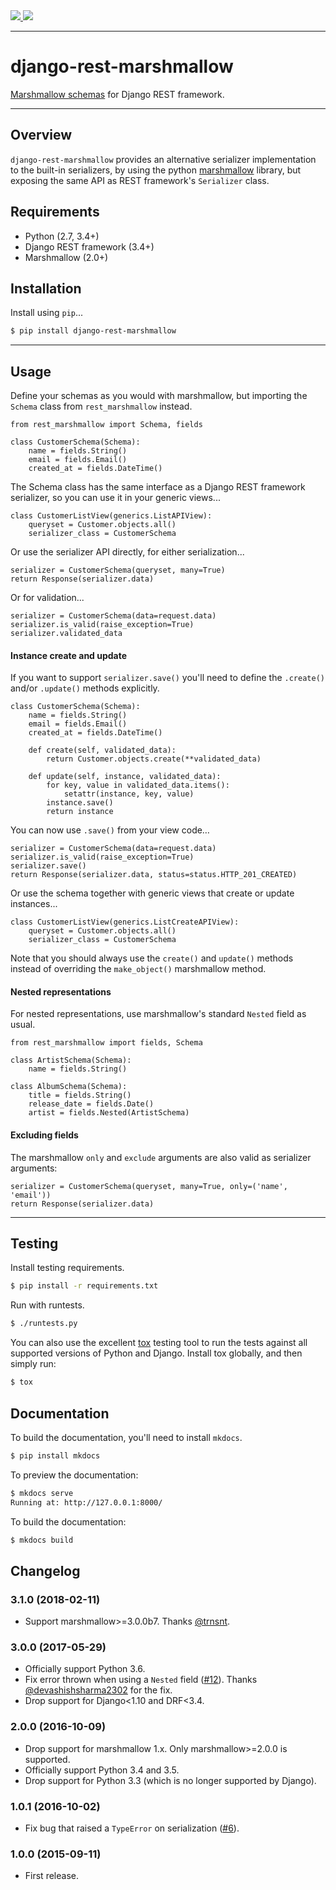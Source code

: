 <div class="badges">
    <a href="http://travis-ci.org/marshmallow-code/django-rest-marshmallow">
        <img src="https://travis-ci.org/marshmallow-code/django-rest-marshmallow.svg?branch=master">
    </a>
    <a href="https://pypi.python.org/pypi/django-rest-marshmallow">
        <img src="https://img.shields.io/pypi/v/django-rest-marshmallow.svg">
    </a>
</div>

---

# django-rest-marshmallow

[Marshmallow schemas][marshmallow] for Django REST framework.

---

## Overview

`django-rest-marshmallow` provides an alternative serializer implementation to the built-in serializers, by using the python [marshmallow] library, but exposing the same API as REST framework's `Serializer` class.

## Requirements

* Python (2.7, 3.4+)
* Django REST framework (3.4+)
* Marshmallow (2.0+)

## Installation

Install using `pip`...

```bash
$ pip install django-rest-marshmallow
```

---

## Usage

Define your schemas as you would with marshmallow, but importing the `Schema` class from `rest_marshmallow` instead.

    from rest_marshmallow import Schema, fields

    class CustomerSchema(Schema):
        name = fields.String()
        email = fields.Email()
        created_at = fields.DateTime()

The Schema class has the same interface as a Django REST framework serializer, so you can use it in your generic views...

    class CustomerListView(generics.ListAPIView):
        queryset = Customer.objects.all()
        serializer_class = CustomerSchema

Or use the serializer API directly, for either serialization...

    serializer = CustomerSchema(queryset, many=True)
    return Response(serializer.data)

Or for validation...

    serializer = CustomerSchema(data=request.data)
    serializer.is_valid(raise_exception=True)
    serializer.validated_data

#### Instance create and update

If you want to support `serializer.save()` you'll need to define the `.create()` and/or `.update()` methods explicitly.

    class CustomerSchema(Schema):
        name = fields.String()
        email = fields.Email()
        created_at = fields.DateTime()

        def create(self, validated_data):
            return Customer.objects.create(**validated_data)

        def update(self, instance, validated_data):
            for key, value in validated_data.items():
                setattr(instance, key, value)
            instance.save()
            return instance

You can now use `.save()` from your view code…

    serializer = CustomerSchema(data=request.data)
    serializer.is_valid(raise_exception=True)
    serializer.save()
    return Response(serializer.data, status=status.HTTP_201_CREATED)

Or use the schema together with generic views that create or update instances...

    class CustomerListView(generics.ListCreateAPIView):
        queryset = Customer.objects.all()
        serializer_class = CustomerSchema

Note that you should always use the `create()` and `update()` methods instead of overriding the `make_object()` marshmallow method.

#### Nested representations

For nested representations, use marshmallow's standard `Nested` field as usual.

    from rest_marshmallow import fields, Schema

    class ArtistSchema(Schema):
        name = fields.String()

    class AlbumSchema(Schema):
        title = fields.String()
        release_date = fields.Date()
        artist = fields.Nested(ArtistSchema)

#### Excluding fields

The marshmallow `only` and `exclude` arguments are also valid as serializer arguments:

    serializer = CustomerSchema(queryset, many=True, only=('name', 'email'))
    return Response(serializer.data)

---

## Testing

Install testing requirements.

```bash
$ pip install -r requirements.txt
```

Run with runtests.

```bash
$ ./runtests.py
```

You can also use the excellent [tox](http://tox.readthedocs.org/en/latest/) testing tool to run the tests against all supported versions of Python and Django. Install tox globally, and then simply run:

```bash
$ tox
```

## Documentation

To build the documentation, you'll need to install `mkdocs`.

```bash
$ pip install mkdocs
```

To preview the documentation:

```bash
$ mkdocs serve
Running at: http://127.0.0.1:8000/
```

To build the documentation:

```bash
$ mkdocs build
```

## Changelog

### 3.1.0 (2018-02-11)

* Support marshmallow>=3.0.0b7. Thanks [@trnsnt](https://github.com/trnsnt).

### 3.0.0 (2017-05-29)

* Officially support Python 3.6.
* Fix error thrown when using a `Nested` field ([#12](https://github.com/marshmallow-code/django-rest-marshmallow/issues/12)). Thanks [@devashishsharma2302](https://github.com/devashishsharma2302) for the fix.
* Drop support for Django<1.10 and DRF<3.4.

### 2.0.0 (2016-10-09)

* Drop support for marshmallow 1.x. Only marshmallow>=2.0.0 is supported.
* Officially support Python 3.4 and 3.5.
* Drop support for Python 3.3 (which is no longer supported by Django).

### 1.0.1 (2016-10-02)

* Fix bug that raised a ``TypeError`` on serialization ([#6](https://github.com/marshmallow-code/django-rest-marshmallow/issues/6)).

### 1.0.0 (2015-09-11)

* First release.

[marshmallow]: https://marshmallow.readthedocs.org/en/latest/
